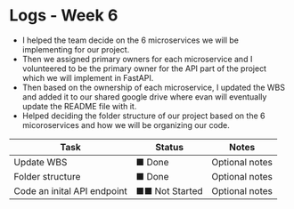 # Logs - Week 6

- I helped the team decide on the 6 microservices we will be implementing for our project.
- Then we assigned primary owners for each microservice and I volunteered to be the primary owner for the API part of the project which we will implement in FastAPI.
- Then based on the ownership of each microservice, I updated the WBS and added it to our shared google drive where evan will eventually update the README file with it.
- Helped deciding the folder structure of our project based on the 6 micoroservices and how we will be organizing our code.

| **Task**                    | **Status**     | **Notes**      |
| --------------------------- | -------------- | -------------- |
| Update WBS                  | ■ Done         | Optional notes |
| Folder structure            | ■ Done         | Optional notes |
| Code an inital API endpoint | ■■ Not Started | Optional notes |
